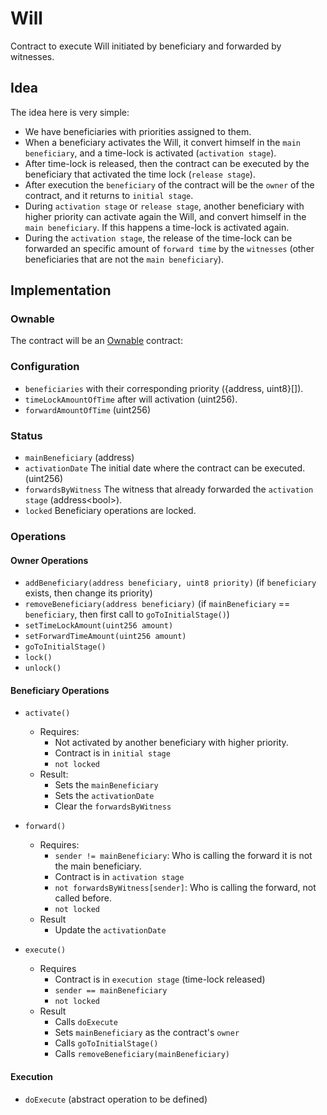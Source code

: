 # Will
Contract to execute Will initiated by beneficiary and forwarded by witnesses.


## Idea

The idea here is very simple:
- We have beneficiaries with priorities assigned to them.
- When a beneficiary activates the Will, it convert himself in the `main beneficiary`, and a time-lock is activated (`activation stage`).
- After time-lock is released, then the contract can be executed by the beneficiary that activated the time lock (`release stage`).
- After execution the `beneficiary` of the contract will be the `owner` of the contract, and it returns to `initial stage`.
- During `activation stage` or `release stage`, another beneficiary with higher priority can activate again the Will, and convert himself in the `main beneficiary`. If this happens a time-lock is activated again.
- During the `activation stage`, the release of the time-lock can be forwarded an specific amount of `forward time` by the `witnesses` (other beneficiaries that are not the `main beneficiary`).

## Implementation

### Ownable
The contract will be an [Ownable](https://docs.openzeppelin.com/contracts/4.x/access-control#ownership-and-ownable) contract:

### Configuration
 - `beneficiaries` with their corresponding priority ({address, uint8}[]).
 - `timeLockAmountOfTime` after will activation (uint256).
 - `forwardAmountOfTime` (uint256)

### Status
- `mainBeneficiary` (address)
- `activationDate` The initial date where the contract can be executed. (uint256)
- `forwardsByWitness` The witness that already forwarded the `activation stage` (address\<bool>).
- `locked` Beneficiary operations are locked.

### Operations
#### Owner Operations
- `addBeneficiary(address beneficiary, uint8 priority)` (if `beneficiary` exists, then change its priority)
- `removeBeneficiary(address beneficiary)` (if `mainBeneficiary` == `beneficiary`, then first call to `goToInitialStage()`)
- `setTimeLockAmount(uint256 amount)`
- `setForwardTimeAmount(uint256 amount)`
- `goToInitialStage()`
- `lock()`
- `unlock()`

#### Beneficiary Operations

- `activate()` 
	- Requires:
		- Not activated by another beneficiary with higher priority.
		- Contract is in `initial stage`
		- `not locked`
	- Result:
		- Sets the `mainBeneficiary`
		- Sets the `activationDate`
		- Clear the `forwardsByWitness`

- `forward()`
	-  Requires:
		- `sender != mainBeneficiary`: Who is calling the forward it is not the main beneficiary.
		- Contract is in `activation stage`
		- `not forwardsByWitness[sender]`: Who is calling the forward, not called before.
		- `not locked`
	- Result
		- Update the `activationDate`

- `execute()` 
	- Requires
		- Contract is in `execution stage` (time-lock released)
		- `sender == mainBeneficiary`
		- `not locked`
	- Result
		- Calls `doExecute`
		- Sets `mainBeneficiary` as the contract's `owner`
		- Calls `goToInitialStage()`
		- Calls `removeBeneficiary(mainBeneficiary)`

#### Execution
- `doExecute` (abstract operation to be defined)
